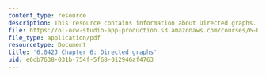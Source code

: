 ```yaml
---
content_type: resource
description: This resource contains information about Directed graphs.
file: https://ol-ocw-studio-app-production.s3.amazonaws.com/courses/6-042j-mathematics-for-computer-science-fall-2010/e6db7638031b754f5f68012946af4763_MIT6_042JF10_chap06.pdf
file_type: application/pdf
resourcetype: Document
title: '6.042J Chapter 6: Directed graphs'
uid: e6db7638-031b-754f-5f68-012946af4763
---
```

